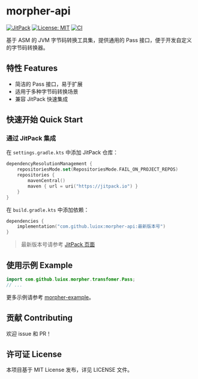 # morpher-api
[![JitPack](https://jitpack.io/v/luiox/morpher-api.svg)](https://jitpack.io/#luiox/morpher-api)
[![License: MIT](https://img.shields.io/badge/License-MIT-yellow.svg)](LICENSE)
[![CI](https://github.com/luiox/morpher-api/actions/workflows/build.yml/badge.svg)](https://github.com/luiox/morpher-api/actions)

基于 ASM 的 JVM 字节码转换工具集，提供通用的 Pass 接口，便于开发自定义的字节码转换器。

## 特性 Features
- 简洁的 Pass 接口，易于扩展
- 适用于多种字节码转换场景
- 兼容 JitPack 快速集成

## 快速开始 Quick Start

### 通过 JitPack 集成

在 `settings.gradle.kts` 中添加 JitPack 仓库：

```kotlin
dependencyResolutionManagement {
    repositoriesMode.set(RepositoriesMode.FAIL_ON_PROJECT_REPOS)
    repositories {
        mavenCentral()
        maven { url = uri("https://jitpack.io") }
    }
}
```

在 `build.gradle.kts` 中添加依赖：

```kotlin
dependencies {
    implementation("com.github.luiox:morpher-api:最新版本号")
}
```
> 最新版本号请参考 [JitPack 页面](https://jitpack.io/#luiox/morpher-api)

## 使用示例 Example

```java
import com.github.luiox.morpher.transfomer.Pass;
// ...
```

更多示例请参考 [morpher-example](../morpher-example)。

## 贡献 Contributing
欢迎 issue 和 PR！

## 许可证 License
本项目基于 MIT License 发布，详见 LICENSE 文件。
